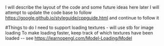 I will describe the layout of the code and some future ideas here later
I will attempt to update the code base to follow https://google.github.io/styleguide/cppguide.html and continue to follow it

#Things to do
I need to support loading textures - will use stb for image loading
To make loading faster, keep track of which textures have been loaded -- see https://learnopengl.com/Model-Loading/Model
